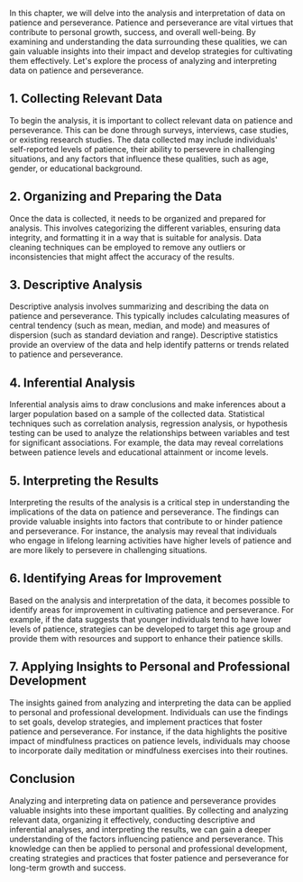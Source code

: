 
In this chapter, we will delve into the analysis and interpretation of data on patience and perseverance. Patience and perseverance are vital virtues that contribute to personal growth, success, and overall well-being. By examining and understanding the data surrounding these qualities, we can gain valuable insights into their impact and develop strategies for cultivating them effectively. Let's explore the process of analyzing and interpreting data on patience and perseverance.

## 1\. Collecting Relevant Data

To begin the analysis, it is important to collect relevant data on patience and perseverance. This can be done through surveys, interviews, case studies, or existing research studies. The data collected may include individuals' self-reported levels of patience, their ability to persevere in challenging situations, and any factors that influence these qualities, such as age, gender, or educational background.

## 2\. Organizing and Preparing the Data

Once the data is collected, it needs to be organized and prepared for analysis. This involves categorizing the different variables, ensuring data integrity, and formatting it in a way that is suitable for analysis. Data cleaning techniques can be employed to remove any outliers or inconsistencies that might affect the accuracy of the results.

## 3\. Descriptive Analysis

Descriptive analysis involves summarizing and describing the data on patience and perseverance. This typically includes calculating measures of central tendency (such as mean, median, and mode) and measures of dispersion (such as standard deviation and range). Descriptive statistics provide an overview of the data and help identify patterns or trends related to patience and perseverance.

## 4\. Inferential Analysis

Inferential analysis aims to draw conclusions and make inferences about a larger population based on a sample of the collected data. Statistical techniques such as correlation analysis, regression analysis, or hypothesis testing can be used to analyze the relationships between variables and test for significant associations. For example, the data may reveal correlations between patience levels and educational attainment or income levels.

## 5\. Interpreting the Results

Interpreting the results of the analysis is a critical step in understanding the implications of the data on patience and perseverance. The findings can provide valuable insights into factors that contribute to or hinder patience and perseverance. For instance, the analysis may reveal that individuals who engage in lifelong learning activities have higher levels of patience and are more likely to persevere in challenging situations.

## 6\. Identifying Areas for Improvement

Based on the analysis and interpretation of the data, it becomes possible to identify areas for improvement in cultivating patience and perseverance. For example, if the data suggests that younger individuals tend to have lower levels of patience, strategies can be developed to target this age group and provide them with resources and support to enhance their patience skills.

## 7\. Applying Insights to Personal and Professional Development

The insights gained from analyzing and interpreting the data can be applied to personal and professional development. Individuals can use the findings to set goals, develop strategies, and implement practices that foster patience and perseverance. For instance, if the data highlights the positive impact of mindfulness practices on patience levels, individuals may choose to incorporate daily meditation or mindfulness exercises into their routines.

## Conclusion

Analyzing and interpreting data on patience and perseverance provides valuable insights into these important qualities. By collecting and analyzing relevant data, organizing it effectively, conducting descriptive and inferential analyses, and interpreting the results, we can gain a deeper understanding of the factors influencing patience and perseverance. This knowledge can then be applied to personal and professional development, creating strategies and practices that foster patience and perseverance for long-term growth and success.
